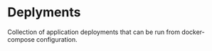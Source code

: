 Deplyments
==========
Collection of application deployments that can be run from docker-compose configuration.
